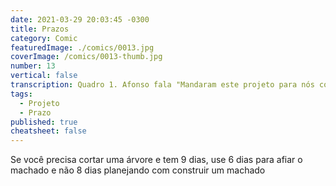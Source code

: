 ```yaml
---
date: 2021-03-29 20:03:45 -0300
title: Prazos
category: Comic
featuredImage: ./comics/0013.jpg
coverImage: /comics/0013-thumb.jpg
number: 13
vertical: false
transcription: Quadro 1. Afonso fala "Mandaram este projeto para nós com uma quinzena para entrega". Quadro 2. Msone fala "Mas com essas especificações vamos demorar uns 3 meses". Quadro 3. Afonso fala "Não podemos, ele é urgente e já passou 6 meses em planejamento".
tags:
  - Projeto
  - Prazo
published: true
cheatsheet: false
---
```


Se você precisa cortar uma árvore e tem 9 dias, use 6 dias para afiar o machado e não 8 dias planejando com construir um machado
